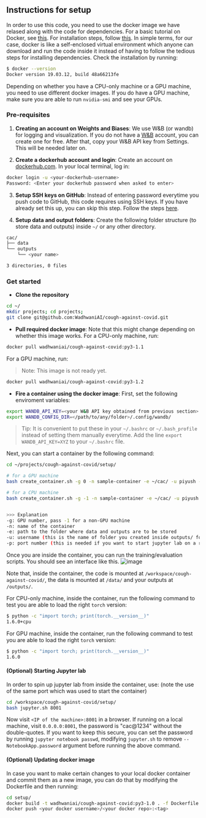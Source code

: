 ## Instructions for setup

In order to use this code, you need to use the docker image we have relased along with the code for dependencies. For a basic tutorial on Docker, see [this](https://www.tutorialspoint.com/docker/docker_overview.htm). For installation steps, follow [this](https://www.tutorialspoint.com/docker/installing_docker_on_linux.htm). In simple terms, for our case, docker is like a self-enclosed virtual environment which anyone can download and run the code inside it instead of having to follow the tedious steps for installing dependencies. Check the installation by running:

```bash
$ docker --version
Docker version 19.03.12, build 48a66213fe
```

Depending on whether you have a CPU-only machine or a GPU machine, you need to use different docker images. If you do have a GPU machine, make sure you are able to run `nvidia-smi` and see your GPUs. 


### Pre-requisites

1. **Creating an account on Weights and Biases**: We use W&B (or wandb) for logging and visualization. If you do not have a [W&B](https://app.wandb.ai/) account, you can create one for free. After that, copy your W&B API key from Settings. This will be needed later on.

2. **Create a dockerhub account and login**: Create an account on [dockerhub.com](https://hub.docker.com/). In your local terminal, log in:
```bash
docker login -u <your-dockerhub-username>
Password: <Enter your dockerhub password when asked to enter>
```

<!-- 
3. **Create an account on Kaggle and store API key**: In order to download some of the public datasets used in this project (e.g. FreeSound Dataset), you need to setup Kaggle account and store your API key. Please follow instructions given [here](https://github.com/Kaggle/kaggle-api). Your API key file must reside at `~/.kaggle/kaggle.json`.
 -->

3. **Setup SSH keys on GitHub**: Instead of entering password everytime you push code to GitHub, this code requires using SSH keys. If you have already set this up, you can skip this step. Follow the steps [here](https://docs.github.com/en/github/authenticating-to-github/generating-a-new-ssh-key-and-adding-it-to-the-ssh-agent).

<!-- 
* Start an SSH agent: 
  ```bash
  eval `ssh-agent`
  ```
* Check if it has identities 
  ```bash
  ssh-add -l
  ```
* Generate a key pair with your email ID
  ```bash
  ssh-keygen -t rsa -b 4096 -C "piyush@wadhwaniai.org"
  ```
* Copy the contents of the file: `cat ~/.ssh/id_rsa.pub`
* Go to `github.com > Settings> Add SSH and GPG keys > Add new key`. Add a name to the key and paste the content and save it.
* Setup your credentials

  ```bash
  git config --global user.name "Piyush"
  git config --global user.email "piyush@wadhwaniai.org"
  ```
-->

4. **Setup data and output folders**: Create the following folder structure (to store data and outputs) inside `~/` or any other directory.

```bash
cac/
├── data
└── outputs
    └── <your name>

3 directories, 0 files
```


### Get started

* **Clone the repository**
```bash
cd ~/
mkdir projects; cd projects;
git clone git@github.com:WadhwaniAI/cough-against-covid.git
```

* **Pull required docker image**: Note that this might change depending on whether this image works. For a CPU-only machine, run:
```bash
docker pull wadhwaniai/cough-against-covid:py3-1.1
```
For a GPU machine, run:

> Note: This image is not ready yet.

```bash
docker pull wadhwaniai/cough-against-covid:py3-1.2
```

* **Fire a container using the docker image**: First, set the following enviroment variables:
```bash
export WANDB_API_KEY=<your W&B API key obtained from previous section>
export WANDB_CONFIG_DIR=</path/to/any/folder>/.config/wandb/
```
> Tip: It is convenient to put these in your `~/.bashrc` or `~/.bash_profile` instead of setting them manually everytime.
> Add the line `export WANDB_API_KEY=XYZ` to your `~/.bashrc` file.

Next, you can start a container by the following command: 
```bash
cd ~/projects/cough-against-covid/setup/

# for a GPU machine
bash create_container.sh -g 0 -n sample-container -e ~/cac/ -u piyush -p 8001

# for a CPU machine
bash create_container.sh -g -1 -n sample-container -e ~/cac/ -u piyush -p 8001


>>> Explanation
-g: GPU number, pass -1 for a non-GPU machine
-n: name of the container
-e: path to the folder where data and outputs are to be stored
-u: username (this is the name of folder you created inside outputs/ folder)
-p: port number (this is needed if you want to start jupyter lab on a remote machine)
```

Once you are inside the container, you can run the training/evaluation scripts. You should see an interface like this.
![image](https://user-images.githubusercontent.com/51699359/111505444-a0de2f00-876e-11eb-9cf1-67b070446ab8.png)

Note that, inside the container, the code is mounted at `/workspace/cough-against-covid/`, the data is mounted at `/data/` and your outputs at `/outputs/`.

For CPU-only machine, inside the container, run the following command to test you are able to load the right `torch` version:
```bash
$ python -c "import torch; print(torch.__version__)"
1.6.0+cpu
```

For GPU machine, inside the container, run the following command to test you are able to load the right `torch` version:
```bash
$ python -c "import torch; print(torch.__version__)"
1.6.0
```

#### (Optional) Starting Jupyter lab
In order to spin up jupyter lab from inside the container, use: (note the use of the same port which was used to start the container)
```bash
cd /workspace/cough-against-covid/setup/
bash jupyter.sh 8001
```
Now visit `<IP of the machine>:8001` in a browser. If running on a local machine, visit `0.0.0.0:8001`, the password is "cac@1234" without the double-quotes. If you want to keep this secure, you can set the password by running `jupyter notebook passwd`, modifying `jupyter.sh` to remove `--NotebookApp.password` argument before running the above command.


#### (Optional) Updating docker image
In case you want to make certain changes to your local docker container and commit them as a new image, you can do that by modifying the Dockerfile and then running:
```bash
cd setup/
docker build -t wadhwaniai/cough-against-covid:py3-1.0 . -f Dockerfile
docker push <your docker username>/<your docker repo>:<tag>
```

